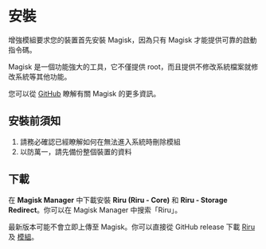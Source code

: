 # 安裝

增強模組要求您的裝置首先安裝 Magisk，因為只有 Magisk 才能提供可靠的啟動指令碼。

Magisk 是一個功能強大的工具，它不僅提供 root，而且提供不修改系統檔案就修改系統等其他功能。

您可以從 [GitHub](https://github.com/topjohnwu/Magisk) 瞭解有關 Magisk 的更多資訊。

## 安裝前須知

1. 請務必確認已經瞭解如何在無法進入系統時刪除模組
2. 以防萬一，請先備份整個裝置的資料

## 下載

在 **Magisk Manager** 中下載安裝 **Riru (Riru - Core)** 和 **Riru - Storage Redirect**。你可以在 Magisk Manager 中搜索「Riru」。

最新版本可能不會立即上傳至 Magisk。你可以直接從 GitHub release 下載 [Riru](https://github.com/RikkaApps/Riru/releases) 及 [模組](https://github.com/RikkaApps/StorageRedirect-assets/releases/tag/assets)。